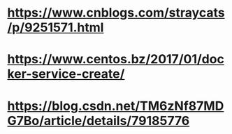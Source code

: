 # https://www.cnblogs.com/straycats/p/9251571.html

# https://www.centos.bz/2017/01/docker-service-create/

# https://blog.csdn.net/TM6zNf87MDG7Bo/article/details/79185776
